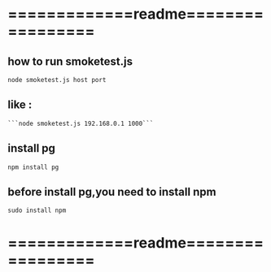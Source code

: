 
# =============readme=================

## how to run smoketest.js

  ```node smoketest.js host port```

##  like :

    ```node smoketest.js 192.168.0.1 1000```

## install pg

  ```npm install pg```

## before install pg,you need to install npm

  ```sudo install npm```

# =============readme=================

